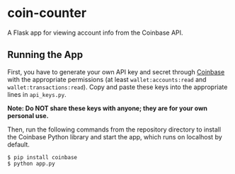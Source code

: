 # coin-counter
A Flask app for viewing account info from the Coinbase API.

## Running the App
First, you have to generate your own API key and secret through [Coinbase](https://coinbase.com/settings/api) with the appropriate permissions (at least `wallet:accounts:read` and `wallet:transactions:read`). Copy and paste these keys into the appropriate lines in `api_keys.py`. 

**Note: Do NOT share these keys with anyone; they are for your own personal     use.** 

Then, run the following commands from the repository directory to install the Coinbase Python library and start the app, which runs on localhost by default.

```
$ pip install coinbase
$ python app.py
```
